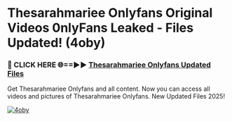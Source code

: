 # Thesarahmariee Onlyfans Original Videos 0nlyFans Leaked - Files Updated! (4oby)

<h3>🔴 CLICK HERE 🌐==►► <a href="https://tinyurl.com/ehrbuxhb" rel="nofollow">Thesarahmariee Onlyfans Updated Files</a></h3>

Get Thesarahmariee Onlyfans and all content. Now you can access all videos and pictures of Thesarahmariee Onlyfans. New Updated Files 2025!

[![4oby](https://i.imgur.com/lVYEuWS.gif)](https://tinyurl.com/ehrbuxhb)
